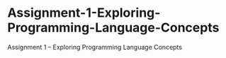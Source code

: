 # Assignment-1-Exploring-Programming-Language-Concepts
Assignment 1 – Exploring Programming Language Concepts
